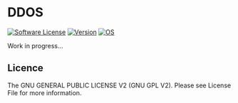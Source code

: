 # DDOS
[![Software License](https://img.shields.io/badge/license-GNU%20GPL%20V2-green.svg?style=flat-square)](LICENSE) [![Version](https://img.shields.io/badge/version-1.0.0-red.svg?style=flat-square)](https://github.com/solikate/DDOS)
[![OS](https://img.shields.io/badge/OS-Linux-orange.svg?style=flat-square)](https://github.com/torvalds/linux)

Work in progress...

## Licence
The GNU GENERAL PUBLIC LICENSE V2 (GNU GPL V2). Please see License File for more information.
